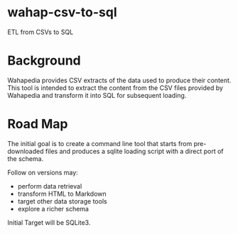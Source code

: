 # wahap-csv-to-sql
ETL from CSVs to SQL

# Background
Wahapedia provides CSV extracts of the data used to produce their content. This tool is intended to extract the content from the CSV files provided by Wahapedia and transform it into SQL for subsequent loading.

# Road Map
The initial goal is to create a command line tool that starts from pre-downloaded files and produces a sqlite loading script with a direct port of the schema.

Follow on versions may:
 * perform data retrieval
 * transform HTML to Markdown
 * target other data storage tools
 * explore a richer schema
 
Initial Target will be SQLite3.
